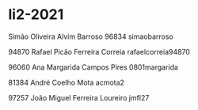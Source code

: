# li2-2021

Simão Oliveira Alvim Barroso
96834
simaobarroso

94870
Rafael Picão Ferreira Correia
rafaelcorreia94870

96060
Ana Margarida Campos Pires
0801margarida

81384
André Coelho Mota
acmota2

97257
João Miguel Ferreira Loureiro
jmfl27
